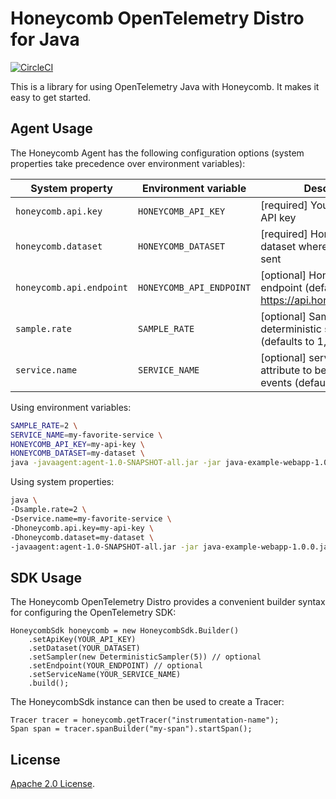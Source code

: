 # Honeycomb OpenTelemetry Distro for Java

[![CircleCI](https://circleci.com/gh/honeycombio/honeycomb-opentelemetry-java.svg?style=shield&circle-token=e2f4c30919ecbdbfb095415a6f4114a03dc491a0)](https://circleci.com/gh/honeycombio/honeycomb-opentelemetry-java)

This is a library for using OpenTelemetry Java with Honeycomb. It makes it easy to get started.

## Agent Usage

The Honeycomb Agent has the following configuration options (system properties take precedence over environment variables):

| System property                      | Environment variable                 | Description                                                                      |
|--------------------------------------|--------------------------------------|----------------------------------------------------------------------------------|
| `honeycomb.api.key` | `HONEYCOMB_API_KEY` | [required] Your Honeycomb API key
| `honeycomb.dataset` | `HONEYCOMB_DATASET` | [required] Honeycomb dataset where events will be sent
| `honeycomb.api.endpoint` | `HONEYCOMB_API_ENDPOINT` | [optional] Honeycomb ingest endpoint (defaults to https://api.honeycomb.io:443)
| `sample.rate` | `SAMPLE_RATE` | [optional] Sample rate for the deterministic sampler (defaults to 1, no sampling)
| `service.name` | `SERVICE_NAME` | [optional] service.name attribute to be used for all events (defaults to empty)

Using environment variables:
```sh
SAMPLE_RATE=2 \
SERVICE_NAME=my-favorite-service \
HONEYCOMB_API_KEY=my-api-key \
HONEYCOMB_DATASET=my-dataset \
java -javaagent:agent-1.0-SNAPSHOT-all.jar -jar java-example-webapp-1.0.0.jar
```

Using system properties:
```sh
java \
-Dsample.rate=2 \
-Dservice.name=my-favorite-service \
-Dhoneycomb.api.key=my-api-key \
-Dhoneycomb.dataset=my-dataset \
-javaagent:agent-1.0-SNAPSHOT-all.jar -jar java-example-webapp-1.0.0.jar
```
## SDK Usage

The Honeycomb OpenTelemetry Distro provides a convenient builder syntax for configuring the OpenTelemetry SDK:

    HoneycombSdk honeycomb = new HoneycombSdk.Builder()
        .setApiKey(YOUR_API_KEY)
        .setDataset(YOUR_DATASET)
        .setSampler(new DeterministicSampler(5)) // optional
        .setEndpoint(YOUR_ENDPOINT) // optional
        .setServiceName(YOUR_SERVICE_NAME)
        .build();

The HoneycombSdk instance can then be used to create a Tracer:

    Tracer tracer = honeycomb.getTracer("instrumentation-name");
    Span span = tracer.spanBuilder("my-span").startSpan();

## License

[Apache 2.0 License](./LICENSE).
